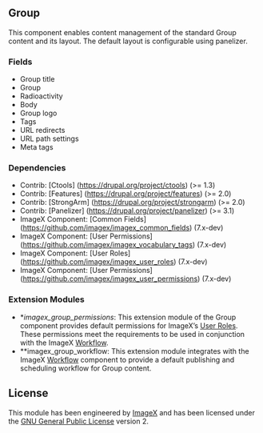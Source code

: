 ## Group

This component enables content management of the standard Group content and its layout. The default layout is configurable using panelizer.

### Fields

* Group title
* Group
* Radioactivity
* Body
* Group logo
* Tags
* URL redirects
* URL path settings
* Meta tags

### Dependencies

* Contrib: [Ctools] (https://drupal.org/project/ctools) (>= 1.3) 
* Contrib: [Features] (https://drupal.org/project/features)  (>= 2.0)
* Contrib: [StrongArm] (https://drupal.org/project/strongarm) (>= 2.0)
* Contrib: [Panelizer] (https://drupal.org/project/panelizer) (>= 3.1)
* ImageX Component: [Common Fields] (https://github.com/imagex/imagex_common_fields) (7.x-dev)
* ImageX Component: [User Permissions] (https://github.com/imagex/imagex_vocabulary_tags) (7.x-dev)
* ImageX Component: [User Roles] (https://github.com/imagex/imagex_user_roles) (7.x-dev)
* ImageX Component: [User Permissions] (https://github.com/imagex/imagex_user_permissions) (7.x-dev)

### Extension Modules

* **imagex_group_permissions*: This extension module of the Group component provides default permissions for ImageX’s [User Roles](http://github.com/imagex/imagex_user_roles). These permissions meet the  requirements to be used in conjunction with the ImageX [Workflow](http://github.com/imagex/imagex_workflow).
* **imagex_group_workflow: This extension module integrates with the ImageX [Workflow](http://github.com/imagex/imagex_workflow) component to provide a default publishing and scheduling workflow for Group content.

## License

This module has been engineered by [ImageX](http://www.imagexmedia.com) and has been licensed under the [GNU General Public License](http://www.gnu.org/licenses/gpl-2.0.html) version 2.
